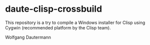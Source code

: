 # daute-clisp-crossbuild

This repository is a try to compile a Windows installer for Clisp
using Cygwin (recommended platform by the Clisp team).

Wolfgang Dautermann
